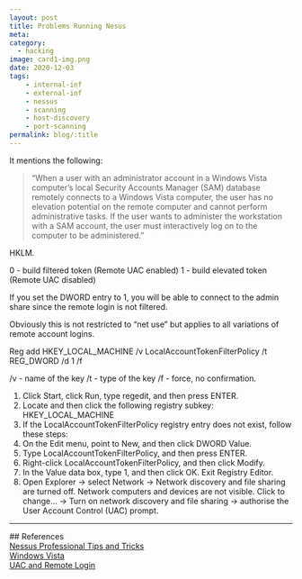 ```yaml
---
layout: post
title: Problems Running Nesus
meta:
category:
  - hacking
image: card1-img.png
date: 2020-12-03
tags:
    - internal-inf
    - external-inf
    - nessus
    - scanning
    - host-discovery
    - port-scanning
permalink: blog/:title
---
```

<style>
  .hover-link:hover {
    
  }

  .hover-link {
    font-weight: bold;
    cursor: pointer;
    color: #05cfa3;
  }
</style>

It mentions the following:

> “When a user with an administrator account in a Windows Vista computer’s local Security Accounts Manager (SAM) database remotely connects to a Windows Vista computer, the user has no elevation potential on the remote computer and cannot perform administrative tasks. If the user wants to administer the workstation with a SAM account, the user must interactively log on to the computer to be administered.”

HKLM.

0 - build filtered token (Remote UAC enabled) 1 - build elevated token (Remote UAC disabled)

If you set the DWORD entry to 1, you will be able to connect to the admin share since the remote login is not filtered.

Obviously this is not restricted to “net use” but applies to all variations of remote account logins.

Reg add HKEY_LOCAL_MACHINE /v LocalAccountTokenFilterPolicy /t REG_DWORD /d 1 /f

/v - name of the key /t - type of the key /f - force, no confirmation.

<ol>
<li>Click Start, click Run, type regedit, and then press ENTER.</li>
<li>Locate and then click the following registry subkey: HKEY_LOCAL_MACHINE</li>
<li>If the LocalAccountTokenFilterPolicy registry entry does not exist, follow these steps:</li>
<li>On the Edit menu, point to New, and then click DWORD Value.</li>
<li>Type LocalAccountTokenFilterPolicy, and then press ENTER.</li>
<li>Right-click LocalAccountTokenFilterPolicy, and then click Modify.</li>
<li>In the Value data box, type 1, and then click OK. Exit Registry Editor.</li>
<li>Open Explorer → select Network → Network discovery and file sharing are turned off. Network computers and devices are not visible. Click to change… → Turn on network discovery and file sharing → authorise the User Account Control (UAC) prompt.</li>
</ol>

<hr class="hr-reference">
## References
<div class="reference-container">
    <a href="https://astrix.co.uk/news/2019/11/26/nessus-professional-tips-and-tricks">Nessus Professional Tips and Tricks</a><br>
    <a href="http://download.microsoft.com/download/5/6/a/56a0ed11-e073-42f9-932b-38acd478f46d/WindowsVistaUACDevReqs.doc">Windows Vista</a><br>
    <a href="https://docs.microsoft.com/en-us/archive/blogs/vistacompatteam/uac-and-remote-logon">UAC and Remote Login</a><br>
</div>